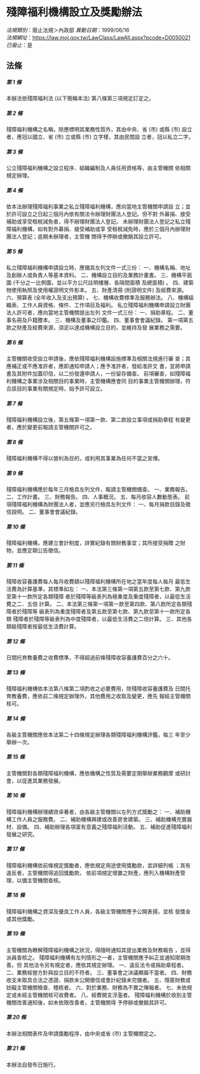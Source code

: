 # 殘障福利機構設立及獎勵辦法

*法規類別*：廢止法規＞內政部
*異動日期*：1999/06/16  
*法規網址*：https://law.moj.gov.tw/LawClass/LawAll.aspx?pcode=D0050021
*已廢止*：是


## 法條
##### 第 1 條
本辦法依殘障福利法 (以下簡稱本法) 第八條第三項規定訂定之。

##### 第 2 條
殘障福利機構之名稱，除應標明其業務性質外，其由中央、省 (市) 或縣
 (市) 設立者，應冠以國立、省 (市) 立或縣 (市) 立字樣，其由民間設
立者，冠以私立二字。

##### 第 3 條
公立殘障福利機構之設立程序、組織編制及人員任用資格等，由主管機關
依相關規定辦理。

##### 第 4 條
依本法辦理殘障福利事業之私立殘障福利機構，應向當地主管機關申請設
立；並於許可設立之日起三個月內依有關法令辦理財團法人登記。但不對
外募捐、接受補助或享受租稅減免者，得不辦理財團法人登記。
未辦理財團法人登記之私立殘障福利機構，如有對外募捐、接受補助或享
受租稅減免時，應於三個月內辦理財團法人登記；逾期未辦理者，主管機
關得予停辦或撤銷其設立許可。

##### 第 5 條
私立殘障福利機構申請設立時，應備具左列文件一式三份：
一、機構名稱、地址及創辦人或負責人等基本資料。
二、機構設立目的及業務計畫書。
三、機構平面圖 (千分之一比例圖，並以平方公尺註明樓層、各隔間面積
    及總面積) 。
四、建築物使用執照及使用權證明文件影本。
五、財產清冊 (附證明文件) 及經費來源。
六、預算表 (全年收入及支出預算) 。
七、機構收費標準及服務辦法。
八、機構組織表、工作人員資格、條件、工作項目及福利。
私立殘障福利機構申請設立財團法人許可者，應向當地主管機關提出左列
文件一式三份：
一、捐助章程。
二、董事名冊及戶籍謄本。
三、機構及董事之印鑑。
四、董事會會議紀錄。
第一項第五款之財產及經費來源，須足以達成機構設立目的，並維持及發
展業務之需要。


##### 第 6 條
主管機關收受設立申請後，應依殘障福利機構設施標準及相關法規進行審
查；其應補正或不應准許者，應即通知申請人；應予准許者，發給准許文
書，並將申請書及其附件加蓋印信，以二份發還申請人，一份留存備查。
前項審查，如殘障福利機構之事業涉及相關目的事業時，主管機構應會同
目的事業主管機關辦理，符合該目的事業有關規定時，始予許可設立。

##### 第 7 條
殘障福利機構設立後，第五條第一項第一款、第二款設立事項或捐助章程
有變更者，應於變更前報請主管機關許可之。

##### 第 8 條
殘障福利機構不得以營利為目的，或利用其事業為任何不當之宣傳。

##### 第 9 條
殘障福利機構應於每年三月檢具左列文件，報請主管機關備查。
一、業務報告。
二、工作計畫。
三、財務報告。
四、人事概況。
五、每月收容人數動態表。
前項殘障福利機構為財團法人者，並應另行檢具左列文件：
一、每月捐款目錄及徵信說明。
二、董事會會議紀錄。


##### 第 10 條
殘障福利機構，應建立會計制度，詳實紀錄有關財務事宜；其所接受捐贈
之財物，並應定期公告徵信。

##### 第 11 條
殘障收容養護費每人每月收費額以殘障福利機構所在地之當年度每人每月
最低生活費為計算基準，其標準如左：
一、本法第三條第一項第五款至第七款、第九款至第十一款所定各類殘障
    者於殘障等級表列為極重度及重度殘障者，以最低生活費之二．五倍
    計算。
二、本法第三條第一項第一款至第四款、第八款所定各類殘障者於殘障等
    級表列為重度殘障者及第五款至第七款、第九款至第十一款所定各類
    殘障者於殘障等級表列為中度殘障者，以最低生活費之二倍計算。
三、其他各類級殘障者按最低生活費計算。


##### 第 12 條
日間托育教養費之收費標準，不得超過前條殘障收容養護費百分之六十。

##### 第 13 條
殘障福利機構依本法第八條第二項酌收之必要費用，除殘障收容養護費及
日間托育教養費，應依前二條規定辦理外，其他費用之收取及變更，應先
報經主管機關核可。

##### 第 14 條
各級主管機關應依本法第二十四條規定辦理各類殘障福利機構評鑑，每三
年至少舉辦一次。

##### 第 15 條
主管機關對各類殘障福利機構，應依機構之性質及需要定期舉辦業務觀摩
或研討會，以促進其業務發展。

##### 第 16 條
殘障福利機構辦理績效卓著者，由各級主管機關以左列方式獎勵之：
一、補助機構工作人員之服務費。
二、補助機構興建或改善房舍建築。
三、補助機構充實器材、設備。
四、補助辦理各項富有意義之殘障福利活動。
五、補助促進殘障福利發展之研究。


##### 第 17 條
殘障福利機構依前條規定獎勵者，應依規定用途使用獎勵款，並詳細列帳
；其有違反者，主管機關得追回獎勵款。
依前項規定增置之財產，應列入機構財產管理，以備主管機關查核。

##### 第 18 條
殘障福利機構之資深及優良工作人員，各級主管機關應予公開表揚，並核
發獎金或其他獎勵。

##### 第 19 條
主管機關為瞭解殘障福利機構之狀況，得隨時通知其提出業務及財務報告
，並得派員查核之。
殘障福利機構有左列情形之一者，主管機關應予糾正並通知限期改善。但
其他法令另有規定者，應依其規定辦理。
一、違反法令或捐助章程者。
二、業務經營方針與設立目的不符者。
三、董事會之決議顯屬不當者。
四、財務收支未取具合法之憑證、捐款未公開徵信或會計紀錄未完備者。
五、隱匿財務或妨礙主管機關檢查、稽核者。
六、對於業務、財務為不實之陳報者。
七、未依規定或未經主管機關核可收費者。
八、經費開支浮濫者。
殘障福利機構於收到主管機關改善通知後，如未依限改善者，主管機關得
予停辦或撤銷其許可。


##### 第 20 條
本辦法相關表件及申請獎勵程序，由中央或省 (市) 主管機關定之。

##### 第 21 條
本辦法自發布日施行。


